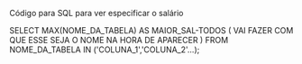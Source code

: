 Código para SQL para ver especificar o salário

SELECT MAX(NOME_DA_TABELA) AS MAIOR_SAL-TODOS ( VAI FAZER COM QUE ESSE SEJA O NOME NA HORA DE APARECER )
FROM NOME_DA_TABELA
IN ('COLUNA_1','COLUNA_2'...);


